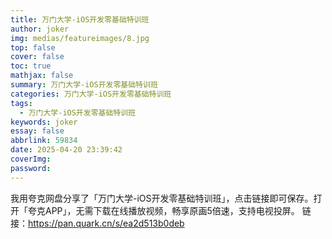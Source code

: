 ```yaml
---
title: 万门大学-iOS开发零基础特训班
author: joker
img: medias/featureimages/8.jpg
top: false
cover: false
toc: true
mathjax: false
summary: 万门大学-iOS开发零基础特训班
categories: 万门大学-iOS开发零基础特训班
tags:
  - 万门大学-iOS开发零基础特训班
keywords: joker
essay: false
abbrlink: 59834
date: 2025-04-20 23:39:42
coverImg:
password:
---
```


我用夸克网盘分享了「万门大学-iOS开发零基础特训班」，点击链接即可保存。打开「夸克APP」，无需下载在线播放视频，畅享原画5倍速，支持电视投屏。
链接：https://pan.quark.cn/s/ea2d513b0deb
